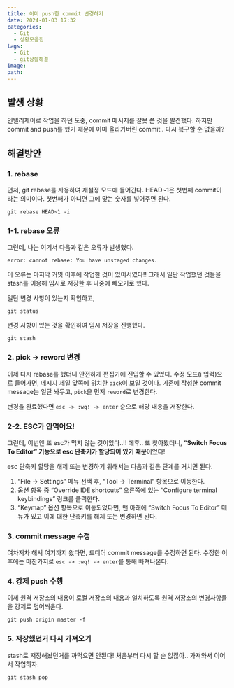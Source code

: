 ```yaml
---
title: 이미 push한 commit 변경하기
date: 2024-01-03 17:32
categories:
  - Git
  - 상황모음집
tags:
  - Git
  - git상황해결
image: 
path:
---
```


## 발생 상황
인텔리제이로 작업을 하던 도중, commit 메시지를 잘못 쓴 것을 발견했다. 하지만 commit and push를 했기 때문에 이미 올라가버린 commit.. 다시 복구할 순 없을까?

## 해결방안
### 1. rebase
먼저, git rebase를 사용하여 재설정 모드에 들어간다. HEAD~1은 첫번째 commit이라는 의미이다. 첫번째가 아니면 그에 맞는 숫자를 넣어주면 된다.

```shell
git rebase HEAD~1 -i   
```

### 1-1.  rebase 오류
그런데, 나는 여기서 다음과 같은 오류가 발생했다.

```shell
error: cannot rebase: You have unstaged changes.
```

이 오류는 마지막 커밋 이후에 작업한 것이 있어서였다!! 그래서 일단 작업했던 것들을 stash를 이용해 임시로 저장한 후 나중에 빼오기로 했다.

일단 변경 사항이 있는지 확인하고,

```shell
git status
```

변경 사항이 있는 것을 확인하여 임시 저장을 진행했다.

```shell
git stash
```

### 2.  pick → reword 변경
이제 다시 rebase를 했더니 안전하게 편집기에 진입할 수 있었다. 수정 모드(i 입력)으로 들어가면, 메시지 제일 앞쪽에 위치한 `pick`이 보일 것이다. 기존에 작성한 commit message는 일단 놔두고, `pick`을 먼저 `reword`로 변경한다.

변경을 완료했다면 `esc -> :wq! -> enter` 순으로 해당 내용을 저장한다.

### 2-2. ESC가 안먹어요!
그런데, 이번엔 또 esc가 먹지 않는 것이었다..!! 에휴..
또 찾아봤더니, **“Switch Focus To Editor” 기능으로 esc 단축키가 할당되어 있기 때문**이었다!

esc 단축키 할당을 해제 또는 변경하기 위해서는 다음과 같은 단계를 거치면 된다.
1. “File -> Settings” 메뉴 선택 후, “Tool -> Terminal” 항목으로 이동한다.
2. 옵션 항목 중 “Override IDE shortcuts” 오른쪽에 있는 “Configure terminal keybindings” 링크를 클릭한다.
3. “Keymap” 옵션 항목으로 이동되었다면, 맨 아래에 “Switch Focus To Editor” 메뉴가 있고 이에 대한 단축키를 해제 또는 변경하면 된다.

### 3. commit message 수정
여차저차 해서 여기까지 왔다면, 드디어 commit message를 수정하면 된다. 수정한 이후에는 마찬가지로 `esc -> :wq! -> enter`를 통해 빠져나온다.

### 4. 강제 push 수행
이제 원격 저장소의 내용이 로컬 저장소의 내용과 일치하도록 원격 저장소의 변경사항들을 강제로 덮어씌운다.

```shell
git push origin master -f
```

### 5. 저장했던거 다시 가져오기
stash로 저장해놨던거를 까먹으면 안된다! 처음부터 다시 할 순 없잖아.. 가져와서 이어서 작업하자.

```shell
git stash pop
```
